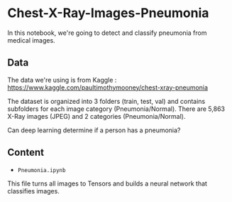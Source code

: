 # Chest-X-Ray-Images-Pneumonia

In this notebook, we're going to detect and classify pneumonia from medical images.

## Data 

The data we're using is from Kaggle : https://www.kaggle.com/paultimothymooney/chest-xray-pneumonia

The dataset is organized into 3 folders (train, test, val) and contains subfolders for each image category (Pneumonia/Normal). There are 5,863 X-Ray images (JPEG) and 2 categories (Pneumonia/Normal).

Can deep learning determine if a person has a pneumonia?

## Content

* `Pneumonia.ipynb`

This file turns all images to Tensors and builds a neural network that classifies images.
